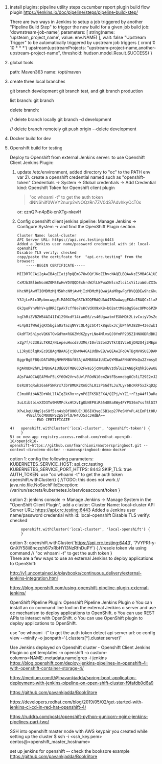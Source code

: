 1. install plugins:
   pipeline utility steps
   cucumber report plugin
   build flow plugin
   https://jenkins.io/doc/pipeline/steps/pipeline-build-step/
   
   There are two ways in Jenkins to setup a job triggered by another
		"Pipeline Build Step" to trigger the new build for a given job
			 build job: 'downstream-job-name', parameters: [
		        string(name: 'upsteam_project_name', value: env.NAME)
		    ], wait: false
		"Upstream Trigger" to be automatically triggered by upstream job
			triggers {
			    cron('0 10 * * *')
			    upstream(upstreamProjects: "upstream-project-name,another-upstream-project-name", threshold: hudson.model.Result.SUCCESS)
			}
2. global tools
   
   path: Maven363
   name: /opt/maven
3. create three local branches

   git branch development
   git branch test,
   and
   git branch production
   
   list branch:
   git branch
   
   
   delete branch:
   
   // delete branch locally
   git branch -d development

   // delete branch remotely
   git push origin --delete development

4. Docker build for dev

5. Openshift build for testing
   
   Deploy to Openshift from external Jenkins server:
    to use Openshift Client Jenkins Plugin:
     1) update /etc/environment,
        added directory to "oc" to the PATH env var
     2). create a openshift credential named such as "openshift-token"
         Credentials -> System -> Global credentials -> Add Credential 
        kind: Openshift Token for Openshift client plugin
        > "oc whoami -t" to get the auth token
           dNNShiIf0WVY2nurp2vNOQzRn7ZV0dS7AdvhkyOcT0s

        or: cznQP-n4pBk-cnXTg-nkevH
        
     3) Config openshift client jenkins pipeline:
        Manage Jenkins -> Configure System -> and find the OpenShift Plugin section.
        
     
            Cluster Name: local-cluster
            API Server URL: https://api.crc.testing:6443
            Added a Jenkins user name/password credential with id: local-openshift
            Disable TLS verify: checked
            copy/paste the certifcate for  "api.crc.testing" from the browser:
                -----BEGIN CERTIFICATE-----
                MIIDRTCCAi2gAwIBAgIIaijRpQEmG78wDQYJKoZIhvcNAQELBQAwNzESMBAGA1UE
                CxMJb3BlbnNoaWZ0MSEwHwYDVQQDExhrdWJlLWFwaXNlcnZlci1sYi1zaWduZXIw
                HhcNMjAwMTI0MDMzMjM5WhcNMjAwMjIzMDMzMjQwWjAaMRgwFgYDVQQDEw9hcGku
                Y3JjLnRlc3RpbmcwggEiMA0GCSqGSIb3DQEBAQUAA4IBDwAwggEKAoIBAQCx1lx8
                Ok3poPYnVhhV+qdRRJCpAkTcff8e7sKCVdXX9xK8+bO2ettM8e0g5GecOPMo6PZK
                kqChRiZVBZWB4AI41IW129NxdY14iwnB6/zs46UgwatmfEXkMQt2LivCoiyV9sZe
                +L4p8IfWAdjqKX5bgia0aTazqNVYcQL4gzSC4tk8qubxJcjbP4hVJBZ0+43e3wb1
                GkdfTXSh1yoVQK6TCwGdYm+RG6ZWdKZpyrLNo4MlvsQJ0YmPP235ZIHNOODRdBH2
                xZg7f/c230iLTKRZ/NLepeuHxcdzU3M6/I0vl52om2VTktQ1VceUjDN2Q4j2MEpm
                L13kyD3lqRxEcDiBAgMBAAGjcjBwMA4GA1UdDwEB/wQEAwIFoDATBgNVHSUEDDAK
                BggrBgEFBQcDATAMBgNVHRMBAf8EAjAAMB8GA1UdIwQYMBaAFN46YMxQu2ZrmsyE
                RgARUDN2hPLiMBoGA1UdEQQTMBGCD2FwaS5jcmMudGVzdGluZzANBgkqhkiG9w0B
                AQsFAAOCAQEAPMvF5LKY6OW2Vrv8UvlPROdN10cmZWtFBsnmcbg0CblLT29E2vJ2
                DsRz8tqRwk26a6F5NRrx7JbYBMUK2XnEChL01zPSGdTLJu7Ly/6BcKRF5xZkqD2p
                EJmuHRibANZDrWkLllAIqZkKRx+nynP0ZFK5DZFX4/QZPj/vYZ1+rFipA4flBaRa
                3uLXibtbivXZD3To9MRMPckxHtXvIgObNEP0iR5548Ba8Wy4FYPS36m7ssfBlGI7
                XPwLkgUUHgSjeS8f5sn4sbBf80OUEjJB6IH3ygCSB1ep27PeSNYvPL4iEnP1t0R/
                4VBLlt6cM0UUPS2pSlPlQ/H4UJ5scJHdBA==
                -----END CERTIFICATE-----

       4)   openshift.withCluster('local-cluster', 'openshift-token') {     
            }
       5) oc new-app registry.access.redhat.com/redhat-openjdk-18/openjdk18-openshift~https://github.com/fmarchioni/masterspringboot.git --context-dir=demo-docker --name=springboot-demo-docker
     
     option 1: config the following parameters:
        KUBERNETES_SERVICE_HOST: api.crc.testing
        KUBERNETES_SERVICE_PORT_HTTPS: 8443
        SKIP_TLS: true
        AUTH_TOKEN:  use "oc whoami -t" to get the auth token
            openshift.withCluster() {
                //TODO: this does not work
                // java.nio.file.NoSuchFileException:  /var/run/secrets/kubernetes.io/serviceaccount/token
            }
        
    option 2: 
         jenkins console -> Manage Jenkins -> Manage System
         in the "OpenShift Client Plugin", 
           add a cluster:
                	Cluster Name: local-cluster
                    API Server URL: https://api.crc.testing:6443
                    Added a Jenkins user name/password credential with id: local-openshift
                    Disable TLS verify: checked

            openshift.withCluster('local-cluster', 'local-openshift') {  
            }
    option 3: 
        openshift.withCluster('https://api.crc.testing:6443', '7VYPRf-y-GnXIY58ii8nczqh6l7xRbHYl3NzRfnDuPY') {
            //resole token via using command 
            // "oc whoami -t" to get the auth token
        }        
    There are a few ways to use an external Jenkins to deploy applications to OpenShift:

    http://v1.uncontained.io/playbooks/continuous_delivery/external-jenkins-integration.html

    https://blog.openshift.com/using-openshift-pipeline-plugin-external-jenkins/

    OpenShift Pipeline Plugin: Openshift Pipeline Jenkins Plugin
        o You can install an oc command line tool on the external Jenkins 
        o server and use oc mechanism to deploy applications to OpenShift.
        o You can use REST APIs to interact with OpenShift.
        o You can use OpenShift plugin to deploy applications to OpenShift.
     
     
     use "oc whoami -t" to get the auth token
     detect api server url: oc config view --minify -o jsonpath='{.clusters[*].cluster.server}'

   Use Jenkins deployed on Openshift cluster - Openshift Client Jenkins Plugin
    oc get templates -n openshift -o custom-columns=NAME:.metadata.name|grep -i jenkins
   https://blog.openshift.com/deploy-jenkins-pipelines-in-openshift-4-with-openshift-container-storage-4/

   https://medium.com/t/@pavankjadda/spring-boot-application-deployment-with-jenkins-pipeline-on-open-shift-cluster-f9fafdb0d6a9

   https://github.com/pavankjadda/BookStore

   https://developers.redhat.com/blog/2019/05/02/get-started-with-jenkins-ci-cd-in-red-hat-openshift-4/

   https://ruddra.com/posts/openshift-python-gunicorn-nginx-jenkins-pipelines-part-two/

   SSH into openshift master node with AWS keypair you created while setting up the cluster
        $ ssh -i <ssh_key.pem> centos@<openshift_master_hostname>

   set up jenkins for openshift -- 
       check the booksore example
       https://github.com/pavankjadda/BookStore